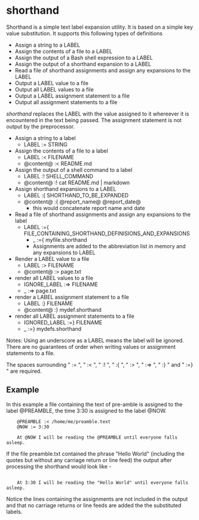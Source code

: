 
# shorthand

Shorthand is a simple text label expansion utility. It is based on a simple key value substitution.  It supports this following types of definitions

+ Assign a string to a LABEL
+ Assign the contents of a file to a LABEL
+ Assign the output of a Bash shell expression to a LABEL
+ Assign the output of a shorthand expansion to a LABEL
+ Read a file of shorthand assignments and assign any expansions to the LABEL
+ Output a LABEL value to a file
+ Output all LABEL values to a file
+ Output a LABEL assignment statement to a file
+ Output all assignment statements to a file

*shorthand* replaces the LABEL with the value assigned to it whereever it is encountered in the text being passed. The assignment statement is not output by the preprocessor.


+ Assign a string to a label
    + LABEL := STRING
+ Assign the contents of a file to a label
    + LABEL :< FILENAME
    + @content@ :< README.md
+ Assign the output of a shell command to a label
    + LABEL :! SHELL_COMMAND
    + @content@ :! cat README.md | markdown
+ Assign shorthand expansions to a LABEL
    + LABEL :{ SHORTHAND_TO_BE_EXPANDED
    + @content@ :{ @report_name@ @report_date@
        + this would concatenate report name and date
+ Read a file of shorthand assignments and assign any expansions to the label
    + LABEL :={ FILE_CONTAINING_SHORTHAND_DEFINISIONS_AND_EXPANSIONS
      + _ :={ myfile.shorthand
      + Assignments are added to the abbreviation list in memory and any expansions to LABEL
+ Render a LABEL value to a file
    + LABEL :> FILENAME
    + @content@ :> page.txt
+ render all LABEL values to a file
    + IGNORE_LABEL :=> FILENAME
    + _ :=> page.txt
+ render a LABEL assignment statement to a file
    + LABEL :} FILENAME
    + @content@ :} mydef.shorthand
+ render all LABEL assignment statements to a file
    + IGNORED_LABEL :=} FILENAME 
    + _ :=} mydefs.shorthand

Notes: Using an underscore as a LABEL means the label will be ignored. There are no
guarantees of order when writing values or assignment statements to a file.

The spaces surrounding " := ", " :< ", " :! ", " :{ ", " :> ", " :=> ", " :} " and " :=} " are required.


## Example

In this example a file containing the text of pre-amble is assigned to the
label @PREAMBLE, the time 3:30 is assigned to the label @NOW.

```text
    @PREAMBLE :< /home/me/preamble.text
    @NOW := 3:30

    At @NOW I will be reading the @PREAMBLE until everyone falls asleep.
```

If the file preamble.txt contained the phrase "Hello World" (including
the quotes but without any carriage return or line feed) the output after
processing the shorthand would look like -

```text

    At 3:30 I will be reading the "Hello World" until everyone falls asleep.
```

Notice the lines containing the assignments are not included in the output and that no carriage returns or line feeds are added the the substituted labels.


